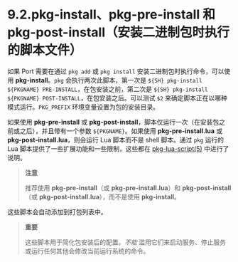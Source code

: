 # 9.2.pkg-install、pkg-pre-install 和 pkg-post-install（安装二进制包时执行的脚本文件）

如果 Port 需要在通过 `pkg add` 或 `pkg install` 安装二进制包时执行命令，可以使用 **pkg-install**。`pkg` 会执行两次此脚本，第一次是 `${SH} pkg-install ${PKGNAME} PRE-INSTALL`，在包安装之前，第二次是 `${SH} pkg-install ${PKGNAME} POST-INSTALL`，在包安装之后。可以测试 `$2` 来确定脚本正在以哪种模式运行。`PKG_PREFIX` 环境变量设置为包的安装目录。

如果使用 **pkg-pre-install** 或 **pkg-post-install**，脚本仅运行一次（在安装包之前或之后），并且带有一个参数 `${PKGNAME}`。如果使用 **pkg-pre-install.lua** 或 **pkg-post-install.lua**，则会运行 Lua 脚本而不是 shell 脚本。通过 `pkg` 运行的 Lua 脚本提供了一些扩展功能和一些限制，这些都在 [pkg-lua-script(5)](https://man.freebsd.org/cgi/man.cgi?query=pkg-lua-script&sektion=5&format=html) 中进行了说明。

>**注意**
>
>推荐使用 **pkg-pre-install**（或 **pkg-pre-install.lua**）和 **pkg-post-install**（或 **pkg-post-install.lua**），而不是使用 **pkg-install**。

这些脚本会自动添加到打包列表中。

>**重要**
>
> 这些脚本用于简化包安装后的配置。*不能* 滥用它们来启动服务、停止服务或运行任何其他会修改当前运行系统的命令。
